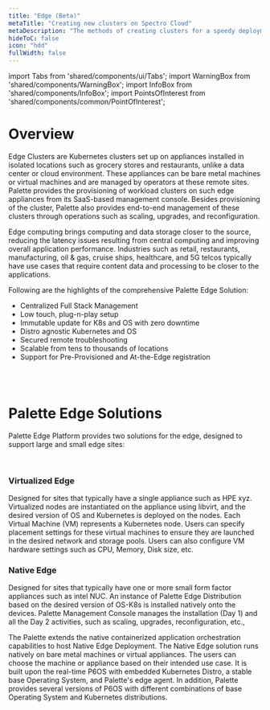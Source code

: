 ```yaml
---
title: "Edge (Beta)"
metaTitle: "Creating new clusters on Spectro Cloud"
metaDescription: "The methods of creating clusters for a speedy deployment on any CSP"
hideToC: false
icon: "hdd"
fullWidth: false
---
```


import Tabs from 'shared/components/ui/Tabs';
import WarningBox from 'shared/components/WarningBox';
import InfoBox from 'shared/components/InfoBox';
import PointsOfInterest from 'shared/components/common/PointOfInterest';

# Overview

Edge Clusters are Kubernetes clusters set up on appliances installed in isolated locations such as grocery stores and restaurants, unlike a data center or cloud environment. These appliances can be bare metal machines or virtual machines and are managed by operators at these remote sites. Palette provides the provisioning of workload clusters on such edge appliances from its SaaS-based management console. Besides provisioning of the cluster, Palette also provides end-to-end management of these clusters through operations such as scaling, upgrades, and reconfiguration.

Edge computing brings computing and data storage closer to the source, reducing the latency issues resulting from central computing and improving overall application performance. Industries such as retail, restaurants, manufacturing, oil & gas, cruise ships, healthcare, and 5G telcos typically have use cases that require content data and processing to be closer to the applications. 

Following are the highlights of the comprehensive Palette Edge Solution:

* Centralized Full Stack Management
* Low touch, plug-n-play setup
* Immutable update for K8s and OS with zero downtime
* Distro agnostic Kubernetes and OS
* Secured remote troubleshooting
* Scalable from tens to thousands of locations
* Support for Pre-Provisioned and At-the-Edge registration 


<br />


<br />

# Palette Edge Solutions

Palette Edge Platform provides two solutions for the edge, designed to support large and small edge sites:


<br />

### Virtualized Edge

Designed for sites that typically have a single appliance such as HPE xyz. Virtualized nodes are instantiated on the appliance using libvirt, and the desired version of OS and Kubernetes is deployed on the nodes. Each Virtual Machine (VM) represents a Kubernetes node. Users can specify placement settings for these virtual machines to ensure they are launched in the desired network and storage pools. Users can also configure VM hardware settings such as CPU, Memory, Disk size, etc.


### Native Edge

Designed for sites that typically have one or more small form factor appliances such as intel NUC. An instance of Palette Edge Distribution based on the desired version of OS-K8s is installed natively onto the devices. Palette Management Console manages the installation (Day 1) and all the Day 2 activities, such as scaling, upgrades, reconfiguration, etc., 

The Palette extends the native containerized application orchestration capabilities to host Native Edge Deployment. The Native Edge solution runs natively on bare metal machines or virtual appliances.
The users can choose the machine or appliance based on their intended use case. It is built upon the real-time P6OS with embedded Kubernetes Distro, a stable base Operating System, and Palette's edge agent. In addition, Palette provides several versions of P6OS with different combinations of base Operating System and Kubernetes distributions.


<br />

<br />
